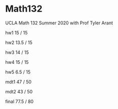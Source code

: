 # Math132
UCLA Math 132 Summer 2020 with Prof Tyler Arant

hw1       15   /  15

hw2       13.5 /  15

hw3       14   /  15

hw4       15   /  15

hw5       6.5  /  15

mdt1      47   /  50

mdt2      43   /  50

final     77.5 /  80
